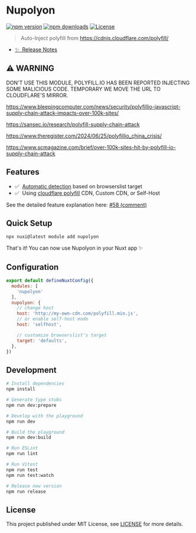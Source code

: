 <!--
Get your module up and running quickly.

Find and replace all on all files (CMD+SHIFT+F):
- Name: Nupolyon
- Package name: nupolyon
- Description: Auto-Inject polyfill from https://cdnjs.cloudflare.com/polyfill/
-->

# Nupolyon

[![npm version][npm-version-src]][npm-version-href]
[![npm downloads][npm-downloads-src]][npm-downloads-href]
[![License][license-src]][license-href]

> Auto-Inject polyfill from https://cdnjs.cloudflare.com/polyfill/

- [✨ &nbsp;Release Notes](/CHANGELOG.md)
<!-- - [📖 &nbsp;Documentation](https://example.com) -->

## ⚠️ WARNING

DON'T USE THIS MODULE, POLYFILL.IO HAS BEEN REPORTED INJECTING SOME MALICIOUS CODE.
TEMPORARY WE MOVE THE URL TO CLOUDFLARE'S MIRROR.

https://www.bleepingcomputer.com/news/security/polyfillio-javascript-supply-chain-attack-impacts-over-100k-sites/

https://sansec.io/research/polyfill-supply-chain-attack

https://www.theregister.com/2024/06/25/polyfillio_china_crisis/

https://www.scmagazine.com/brief/over-100k-sites-hit-by-polyfill-io-supply-chain-attack

## Features

<!-- Highlight some of the features your module provide here -->
- ✅ &nbsp;[Automatic detection][polyfillist] based on browserslist target
- ✅ &nbsp;Using [cloudflare polyfill](https://cdnjs.cloudflare.com/polyfill/) CDN, Custom CDN, or Self-Host

See the detailed feature explanation here: [#58 (comment)](https://github.com/adenvt/nupolyon/issues/58#issuecomment-1676713711)

## Quick Setup

```bash
npx nuxi@latest module add nupolyon
```

That's it! You can now use Nupolyon in your Nuxt app ✨

## Configuration

```js
export default defineNuxtConfig({
  modules: [
    'nupolyon'
  ],
  nupolyon: {
    // change host
    host: 'http://my-own-cdn.com/polyfill.min.js',
    // or enable self-host mode
    host: 'selfhost',

    // customize browserslist's target
    target: 'defaults',
  },
})
```

## Development

```bash
# Install dependencies
npm install

# Generate type stubs
npm run dev:prepare

# Develop with the playground
npm run dev

# Build the playground
npm run dev:build

# Run ESLint
npm run lint

# Run Vitest
npm run test
npm run test:watch

# Release new version
npm run release
```

## License

This project published under MIT License, see [LICENSE](/LICENSE) for more details.


<!-- Badges -->
[npm-version-src]: https://img.shields.io/npm/v/nupolyon/latest.svg?style=flat&colorA=18181B&colorB=28CF8D
[npm-version-href]: https://npmjs.com/package/nupolyon

[npm-downloads-src]: https://img.shields.io/npm/dm/nupolyon.svg?style=flat&colorA=18181B&colorB=28CF8D
[npm-downloads-href]: https://npmjs.com/package/nupolyon

[license-src]: https://img.shields.io/npm/l/nupolyon.svg?style=flat&colorA=18181B&colorB=28CF8D
[license-href]: https://npmjs.com/package/nupolyon

[polyfillist]: https://github.com/adenvt/polyfillist

